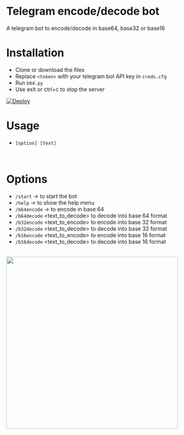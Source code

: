 # Telegram encode/decode bot
A telegram bot to encode/decode in base64, base32 or base16
<br>

# Installation
- Clone or download the files
- Replace `<token>` with your telegram bot API key in `creds.cfg`
- Run `b64.py` 
- Use exit or ctrl+c to stop the server

[![Deploy](https://www.herokucdn.com/deploy/button.svg)](https://heroku.com/deploy?template=https://github.com/reejit/Telegram_encode-decode_bot.git)


# Usage
- `[option] [text]`
<br>

# Options
- `/start` -> to start the bot
- `/help` -> to show the help menu
- `/b64encode` -> to encode in base 64
- `/b64decode` <text_to_decode> to decode into base 64 format
- `/b32encode` <text_to_encode> to encode into base 32 format
- `/b32decode` <text_to_decode> to decode into base 32 format
- `/b16encode` <text_to_encode> to encode into base 16 format
- `/b16decode` <text_to_decode> to decode into base 16 format
<br>

<img src="https://i.imgur.com/PQVfpwC.png" height="450">
